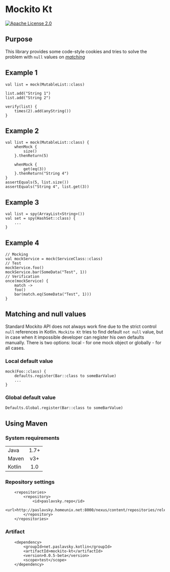 # Mockito Kt

[![Apache License 2.0](https://img.shields.io/badge/license-Apache%202.0-brightgreen.svg)](http://www.apache.org/licenses/LICENSE-2.0)

## Purpose

This library provides some code-style cookies and tries to solve the problem with `null` values on [*matching*](http://docs.mockito.googlecode.com/hg/1.9.5/org/mockito/Matchers.html)

## Example 1
```
val list = mock(MutableList::class)

list.add("String 1")
list.add("String 2")

verify(list) {
    times(2).add(anyString())
}
```

## Example 2
```
val list = mock(MutableList::class) {
    whenMock {
        size()
    }.thenReturn(5)

    whenMock {
        get(eq(3))
    }.thenReturn("String 4")
}
assertEquals(5, list.size())
assertEquals("String 4", list.get(3))
```

## Example 3
```
val list = spy(ArrayList<String>())
val set = spy(HashSet::class) {
    ...
}
```
## Example 4
```
// Mocking
val mockService = mock(ServiceClass::class)
// Test
mockService.foo()
mockService.bar(SomeData("Test", 1))
// Verification
once(mockService) {
    match ->
    foo()
    bar(match.eq(SomeData("Test", 1)))
}

```

## Matching and null values
Standard Mockito API does not always work fine due to the strict control `null` references in Kotlin. `Mockito Kt` tries to find default `not null` value, but in case when it impossible developer can register his own defaults manually. There is two options: local - for one mock object or globally - for all cases.

### Local default value
```
mock(Foo::class) {
    defaults.register(Bar::class to someBarValue)
    ...
}
```

### Global default value
```
Defaults.Global.register(Bar::class to someBarValue)
```

## Using Maven
### System requirements
|        |            |
| ------ | :--------: |
| Java   | 1.7+       |
| Maven  | v3+        |
| Kotlin | 1.0        |

### Repository settings
```
    <repositories>
        <repository>
            <id>paslavsky.repo</id>
            <url>http://paslavsky.homeunix.net:8000/nexus/content/repositories/releases</url>
        </repository>
    </repositories>
```

### Artifact
```
    <dependency>
        <groupId>net.paslavsky.kotlin</groupId>
        <artifactId>mockito-kt</artifactId>
        <version>0.0.5-beta</version>
        <scope>test</scope>
    </dependency>
```
